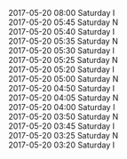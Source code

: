 2017-05-20 08:00 Saturday  I  
2017-05-20 05:45 Saturday  N  
2017-05-20 05:40 Saturday  I  
2017-05-20 05:35 Saturday  N  
2017-05-20 05:30 Saturday  I  
2017-05-20 05:25 Saturday  N  
2017-05-20 05:20 Saturday  I  
2017-05-20 05:00 Saturday  N  
2017-05-20 04:50 Saturday  I  
2017-05-20 04:05 Saturday  N  
2017-05-20 04:00 Saturday  I  
2017-05-20 03:50 Saturday  N  
2017-05-20 03:45 Saturday  I  
2017-05-20 03:25 Saturday  N  
2017-05-20 03:20 Saturday  I  
